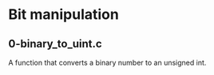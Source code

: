 # Bit manipulation
## 0-binary_to_uint.c
A function that converts a binary number to an unsigned int.
